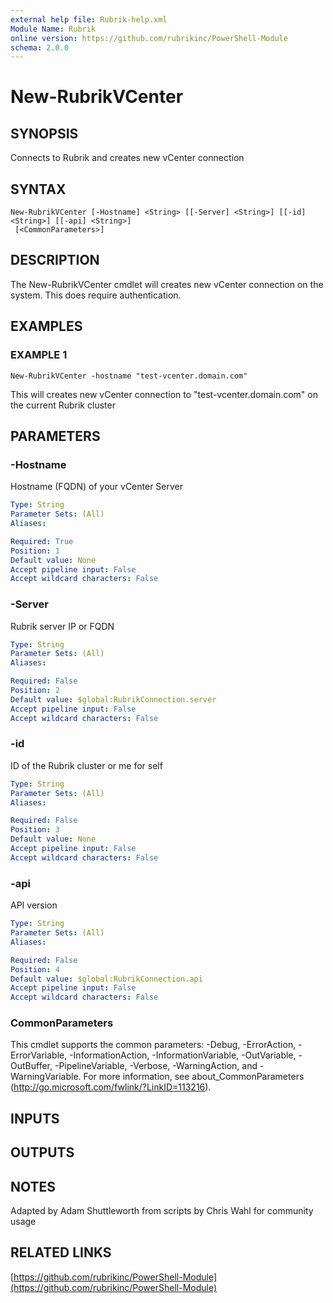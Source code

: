 ```yaml
---
external help file: Rubrik-help.xml
Module Name: Rubrik
online version: https://github.com/rubrikinc/PowerShell-Module
schema: 2.0.0
---
```


# New-RubrikVCenter

## SYNOPSIS
Connects to Rubrik and creates new vCenter connection

## SYNTAX

```
New-RubrikVCenter [-Hostname] <String> [[-Server] <String>] [[-id] <String>] [[-api] <String>]
 [<CommonParameters>]
```

## DESCRIPTION
The New-RubrikVCenter cmdlet will  creates new vCenter connection on the system.
This does require authentication.

## EXAMPLES

### EXAMPLE 1
```
New-RubrikVCenter -hostname "test-vcenter.domain.com"
```

This will creates new vCenter connection to "test-vcenter.domain.com" on the current Rubrik cluster

## PARAMETERS

### -Hostname
Hostname (FQDN) of your vCenter Server

```yaml
Type: String
Parameter Sets: (All)
Aliases:

Required: True
Position: 1
Default value: None
Accept pipeline input: False
Accept wildcard characters: False
```

### -Server
Rubrik server IP or FQDN

```yaml
Type: String
Parameter Sets: (All)
Aliases:

Required: False
Position: 2
Default value: $global:RubrikConnection.server
Accept pipeline input: False
Accept wildcard characters: False
```

### -id
ID of the Rubrik cluster or me for self

```yaml
Type: String
Parameter Sets: (All)
Aliases:

Required: False
Position: 3
Default value: None
Accept pipeline input: False
Accept wildcard characters: False
```

### -api
API version

```yaml
Type: String
Parameter Sets: (All)
Aliases:

Required: False
Position: 4
Default value: $global:RubrikConnection.api
Accept pipeline input: False
Accept wildcard characters: False
```

### CommonParameters
This cmdlet supports the common parameters: -Debug, -ErrorAction, -ErrorVariable, -InformationAction, -InformationVariable, -OutVariable, -OutBuffer, -PipelineVariable, -Verbose, -WarningAction, and -WarningVariable. For more information, see about_CommonParameters (http://go.microsoft.com/fwlink/?LinkID=113216).

## INPUTS

## OUTPUTS

## NOTES
Adapted by Adam Shuttleworth from scripts by Chris Wahl for community usage

## RELATED LINKS

[https://github.com/rubrikinc/PowerShell-Module](https://github.com/rubrikinc/PowerShell-Module)

